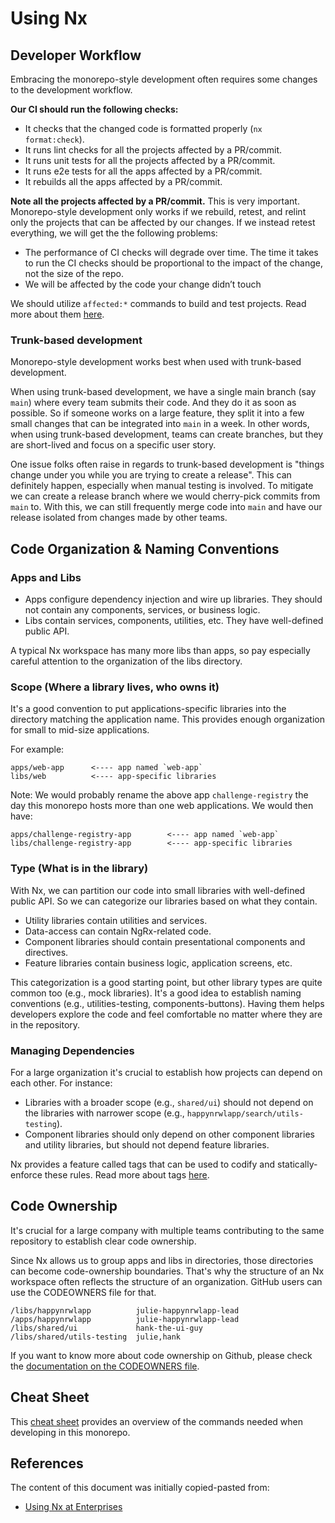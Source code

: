# Using Nx

## Developer Workflow

Embracing the monorepo-style development often requires some changes to the
development workflow.

**Our CI should run the following checks:**

- It checks that the changed code is formatted properly (`nx format:check`).
- It runs lint checks for all the projects affected by a PR/commit.
- It runs unit tests for all the projects affected by a PR/commit.
- It runs e2e tests for all the apps affected by a PR/commit.
- It rebuilds all the apps affected by a PR/commit.

**Note all the projects affected by a PR/commit.** This is very important.
Monorepo-style development only works if we rebuild, retest, and relint only the
projects that can be affected by our changes. If we instead retest everything,
we will get the the following problems:


- The performance of CI checks will degrade over time. The time it takes to run
  the CI checks should be proportional to the impact of the change, not the size
  of the repo.
- We will be affected by the code your change didn’t touch

We should utilize `affected:*` commands to build and test projects. Read more
about them [here](https://nx.dev/cli/affected).

### Trunk-based development

Monorepo-style development works best when used with trunk-based development.

When using trunk-based development, we have a single main branch (say `main`)
where every team submits their code. And they do it as soon as possible. So if
someone works on a large feature, they split it into a few small changes that
can be integrated into `main` in a week. In other words, when using trunk-based
development, teams can create branches, but they are short-lived and focus on a
specific user story.

One issue folks often raise in regards to trunk-based development is "things
change under you while you are trying to create a release". This can definitely
happen, especially when manual testing is involved. To mitigate we can create a
release branch where we would cherry-pick commits from `main` to. With this, we
can still frequently merge code into `main` and have our release isolated from
changes made by other teams.

## Code Organization & Naming Conventions

### Apps and Libs

- Apps configure dependency injection and wire up libraries. They should not
  contain any components, services, or business logic.
- Libs contain services, components, utilities, etc. They have well-defined
  public API.

A typical Nx workspace has many more libs than apps, so pay especially careful
attention to the organization of the libs directory.

### Scope (Where a library lives, who owns it)

It's a good convention to put applications-specific libraries into the directory
matching the application name. This provides enough organization for small to
mid-size applications.

For example:

```
apps/web-app      <---- app named `web-app`
libs/web          <---- app-specific libraries
```

Note: We would probably rename the above app `challenge-registry` the day this
monorepo hosts more than one web applications. We would then have:

```
apps/challenge-registry-app        <---- app named `web-app`
libs/challenge-registry-app        <---- app-specific libraries
```

### Type (What is in the library)

With Nx, we can partition our code into small libraries with well-defined public
API. So we can categorize our libraries based on what they contain.

- Utility libraries contain utilities and services.
- Data-access can contain NgRx-related code.
- Component libraries should contain presentational components and directives.
- Feature libraries contain business logic, application screens, etc.

This categorization is a good starting point, but other library types are quite
common too (e.g., mock libraries). It's a good idea to establish naming
conventions (e.g., utilities-testing, components-buttons). Having them helps
developers explore the code and feel comfortable no matter where they are in the
repository.

### Managing Dependencies

For a large organization it's crucial to establish how projects can depend on
each other. For instance:

- Libraries with a broader scope (e.g., `shared/ui`) should not depend on the
  libraries with narrower scope (e.g., `happynrwlapp/search/utils-testing`).
- Component libraries should only depend on other component libraries and
  utility libraries, but should not depend feature libraries.

Nx provides a feature called tags that can be used to codify and
statically-enforce these rules. Read more about tags
[here](https://nx.dev/structure/monorepo-tags).

## Code Ownership

It's crucial for a large company with multiple teams contributing to the same
repository to establish clear code ownership.

Since Nx allows us to group apps and libs in directories, those directories can
become code-ownership boundaries. That's why the structure of an Nx workspace
often reflects the structure of an organization. GitHub users can use the
CODEOWNERS file for that.

```
/libs/happynrwlapp          julie-happynrwlapp-lead
/apps/happynrwlapp          julie-happynrwlapp-lead
/libs/shared/ui             hank-the-ui-guy
/libs/shared/utils-testing  julie,hank
```

If you want to know more about code ownership on Github, please check the
[documentation on the CODEOWNERS
file](https://docs.github.com/en/repositories/managing-your-repositorys-settings-and-features/customizing-your-repository/about-code-owners).

## Cheat Sheet

This [cheat sheet](cheat-sheet.md) provides an overview of the commands needed
when developing in this monorepo.

## References

The content of this document was initially copied-pasted from:

- [Using Nx at Enterprises](https://nx.dev/guides/monorepo-nx-enterprise)